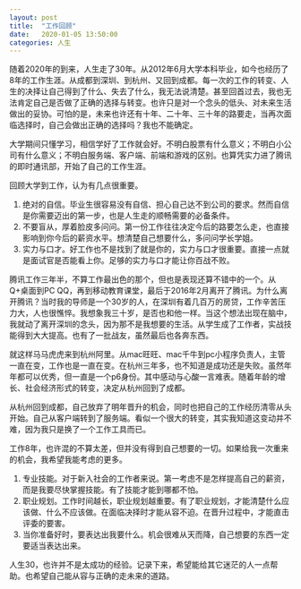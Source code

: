 ```yaml
---
layout: post
title:  "工作回顾"
date:   2020-01-05 13:50:00
categories: 人生
---
```


随着2020年的到来，人生走了30年。从2012年6月大学本科毕业，如今也经历了8年的工作生涯。从成都到深圳、到杭州、又回到成都。每一次的工作的转变、人生的决择让自己得到了什么、失去了什么，我无法说清楚。甚至回首过去，我也无法肯定自己是否做了正确的选择与转变。也许只是对一个念头的低头、对未来生活做出的妥协。可怕的是，未来也许还有十年、二十年、三十年的路要走，当再次面临选择时，自己会做出正确的选择吗？我也不能确定。

大学期间只懂学习，相信学好了工作就会好。不明白股票有什么意义；不明白小公司有什么意义；不明白服务端、客户端、前端和游戏的区别。也算凭实力进了腾讯的即时通讯部，开始了自己的工作生涯。

回顾大学到工作，认为有几点很重要。
1. 绝对的自信。毕业生很容易没有自信、担心自己达不到公司的要求。然而自信是你需要迈出的第一步，也是人生走的顺畅需要的必备条件。
2. 不要盲从，厚着脸皮多问问。第一份工作往往决定今后的路要怎么走，也直接影响到你今后的薪资水平。想清楚自己想要什么，多问问学长学姐。
3. 实力与口才。好工作也不是找到了就是你的，实力与口才很重要。直接一点就是面试官是否能看上你。足够的实力与口才能让你百战不败。

腾讯工作三年半，不算工作最出色的那个，但也是表现还算不错中的一个。从Q+桌面到PC QQ，再到移动教育课堂，最后于2016年2月离开了腾讯。为什么离开腾讯？当时我的导师是一个30岁的人，在深圳有着几百万的房贷，工作辛苦压力大，人也很憔悴。我想象我三十岁，是否也和他一样。当这个想法出现在脑中，我就动了离开深圳的念头，因为那不是我想要的生活。从学生成了工作者，实战技能得到大大提高。也有了一批战友，虽然最后也各奔东西。

就这样马马虎虎来到杭州阿里。从mac旺旺、mac千牛到pc小程序负责人，主管一直在变，工作也是一直在变。在杭州三年多，也不知道是成功还是失败。虽然年年都可以优秀，但一直是一个p6身份。其中感动与心酸一言难表。随着年龄的增长、社会经济形式的转变，决定从杭州回到了成都。

从杭州回到成都，自己放弃了明年晋升的机会，同时也把自己的工作经历清零从头开始。自己从客户端转到了服务端。看似一个很大的转变，其实我知道这变动并不难，因为我只是换了一个工作工具而已。

工作8年，也许混的不算太差，但并没有得到自己想要的一切。如果给我一次重来的机会，我希望我能考虑的更多。
1. 专业技能。对于新入社会的工作者来说。第一考虑不是怎样提高自己的薪资，而是我要尽快掌握技能。有了技能才能到哪都不怕。
2. 职业规划。工作时间越长，职业规划越重要。有了职业规划，才能清楚什么应该做、什么不应该做。在面临决择时才能从容不迫。在晋升过程中，才能直击评委的要害。
3. 当你准备好时，要表达出我要什么。机会很难从天而降，自己想要的东西一定要适当表达出来。

人生30，也许并不是太成功的经验。记录下来，希望能给其它迷茫的人一点帮助。也希望自己能从容与正确的走未来的道路。
